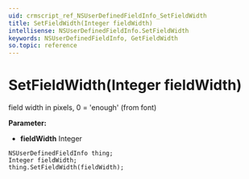 ```yaml
---
uid: crmscript_ref_NSUserDefinedFieldInfo_SetFieldWidth
title: SetFieldWidth(Integer fieldWidth)
intellisense: NSUserDefinedFieldInfo.SetFieldWidth
keywords: NSUserDefinedFieldInfo, GetFieldWidth
so.topic: reference
---
```


# SetFieldWidth(Integer fieldWidth)

field width in pixels, 0 = 'enough' (from font)

**Parameter:** 
* **fieldWidth** Integer

```crmscript
NSUserDefinedFieldInfo thing;
Integer fieldWidth;
thing.SetFieldWidth(fieldWidth);
```

